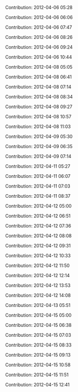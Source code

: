 Contribution: 2012-04-06 05:28

Contribution: 2012-04-06 06:06

Contribution: 2012-04-06 07:47

Contribution: 2012-04-06 08:26

Contribution: 2012-04-06 09:24

Contribution: 2012-04-06 10:44

Contribution: 2012-04-08 05:05

Contribution: 2012-04-08 06:41

Contribution: 2012-04-08 07:14

Contribution: 2012-04-08 08:34

Contribution: 2012-04-08 09:27

Contribution: 2012-04-08 10:57

Contribution: 2012-04-08 11:03

Contribution: 2012-04-09 05:30

Contribution: 2012-04-09 06:35

Contribution: 2012-04-09 07:14

Contribution: 2012-04-11 05:27

Contribution: 2012-04-11 06:07

Contribution: 2012-04-11 07:03

Contribution: 2012-04-11 08:37

Contribution: 2012-04-12 05:00

Contribution: 2012-04-12 06:51

Contribution: 2012-04-12 07:36

Contribution: 2012-04-12 08:08

Contribution: 2012-04-12 09:31

Contribution: 2012-04-12 10:33

Contribution: 2012-04-12 11:50

Contribution: 2012-04-12 12:14

Contribution: 2012-04-12 13:53

Contribution: 2012-04-12 14:08

Contribution: 2012-04-13 05:51

Contribution: 2012-04-15 05:00

Contribution: 2012-04-15 06:38

Contribution: 2012-04-15 07:03

Contribution: 2012-04-15 08:33

Contribution: 2012-04-15 09:13

Contribution: 2012-04-15 10:58

Contribution: 2012-04-15 11:51

Contribution: 2012-04-15 12:41

